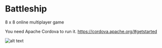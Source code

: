 # Battleship

8 x 8 online multiplayer game

You need Apache Cordova to run it. 
https://cordova.apache.org/#getstarted


![alt text](https://lh3.googleusercontent.com/_Tcr6WiEdkzHNf46tWrFlnI8Le1f3ria7wrzwvqse79N-SYwsax6iOPwAvH7ZhA2BG5ubL179YKtgyjIAX6cF9xoZcvtnYD-QknO7yj2sSrF1yP5qdyuriVfHlt0rbMZghh8Hh1SYxAl754rTn1rep9M2jgrIscZYz8enmcw1xrWlrgOlEq0NXGNPl9CsULOq2MgMmGUSrMRkJNXMuzBMlwOdjTiad_pfbQtnTkC7EoTulveESEjejLMQzilgkKmk5gAkiqqh1nzvK_8TdIoCn1zddqEbJnW9k3J_ybq6Ll-OJZaImvSktbCVNS7X-bGxeNoHJ1i6R-Nik9n7p7ERtK0mFe_FxF8V9lC_OlgO7B1_e-x2IFZOrW-Uqh40uTrrcnSLWGfgAB_kRjlPLEH8d9epHskpPq0HFGhyzHOtSAdys8JOADdbAzu6IrnFLgzbGyfmgOWwLVx99iju_nNwYfzklnSp3w7oz6eEWPWWQouzJnlKT9boLYxpNIdbRaY4aF0WZOWl_HWFafUP-36EBd7InHwmwzyxmyRQzEocKfj3__Fy3VAgiG8TSs1nrNvZCHUMxFI081H6uNGygGUYK992vPs2YOvDihFUlSW-E0pIVGqlQ1ohcEn5awdjtqugRY36M4BO2fSelNZNPld6866cblYheohqi1rj6youA=w528-h1190-no)
